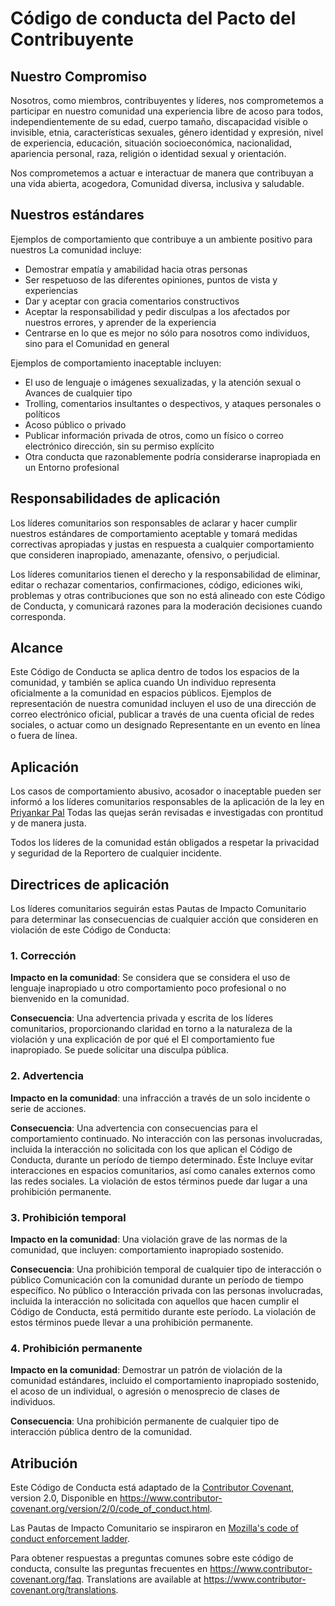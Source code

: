# Código de conducta del Pacto del Contribuyente

## Nuestro Compromiso

Nosotros, como miembros, contribuyentes y líderes, nos comprometemos a participar en nuestro
comunidad una experiencia libre de acoso para todos, independientemente de su edad, cuerpo
tamaño, discapacidad visible o invisible, etnia, características sexuales, género
identidad y expresión, nivel de experiencia, educación, situación socioeconómica,
nacionalidad, apariencia personal, raza, religión o identidad sexual
y orientación.

Nos comprometemos a actuar e interactuar de manera que contribuyan a una vida abierta, acogedora,
Comunidad diversa, inclusiva y saludable.

## Nuestros estándares

Ejemplos de comportamiento que contribuye a un ambiente positivo para nuestros
La comunidad incluye:

- Demostrar empatía y amabilidad hacia otras personas
- Ser respetuoso de las diferentes opiniones, puntos de vista y experiencias
- Dar y aceptar con gracia comentarios constructivos
- Aceptar la responsabilidad y pedir disculpas a los afectados por nuestros errores,
  y aprender de la experiencia
- Centrarse en lo que es mejor no sólo para nosotros como individuos, sino para el
  Comunidad en general

Ejemplos de comportamiento inaceptable incluyen:

- El uso de lenguaje o imágenes sexualizadas, y la atención sexual o
  Avances de cualquier tipo
- Trolling, comentarios insultantes o despectivos, y ataques personales o políticos
- Acoso público o privado
- Publicar información privada de otros, como un físico o correo electrónico
  dirección, sin su permiso explícito
- Otra conducta que razonablemente podría considerarse inapropiada en un
  Entorno profesional

## Responsabilidades de aplicación

Los líderes comunitarios son responsables de aclarar y hacer cumplir nuestros estándares de
comportamiento aceptable y tomará medidas correctivas apropiadas y justas en
respuesta a cualquier comportamiento que consideren inapropiado, amenazante, ofensivo,
o perjudicial.

Los líderes comunitarios tienen el derecho y la responsabilidad de eliminar, editar o rechazar
comentarios, confirmaciones, código, ediciones wiki, problemas y otras contribuciones que son
no está alineado con este Código de Conducta, y comunicará razones para la moderación
decisiones cuando corresponda.

## Alcance

Este Código de Conducta se aplica dentro de todos los espacios de la comunidad, y también se aplica cuando
Un individuo representa oficialmente a la comunidad en espacios públicos.
Ejemplos de representación de nuestra comunidad incluyen el uso de una dirección de correo electrónico oficial,
publicar a través de una cuenta oficial de redes sociales, o actuar como un designado
Representante en un evento en línea o fuera de línea.

## Aplicación

Los casos de comportamiento abusivo, acosador o inaceptable pueden ser
informó a los líderes comunitarios responsables de la aplicación de la ley en [Priyankar Pal](https://twitter.com/Priyankarpal.)
Todas las quejas serán revisadas e investigadas con prontitud y de manera justa.

Todos los líderes de la comunidad están obligados a respetar la privacidad y seguridad de la
Reportero de cualquier incidente.

## Directrices de aplicación

Los líderes comunitarios seguirán estas Pautas de Impacto Comunitario para determinar
las consecuencias de cualquier acción que consideren en violación de este Código de Conducta:

### 1. Corrección

**Impacto en la comunidad**: Se considera que se considera el uso de lenguaje inapropiado u otro comportamiento
poco profesional o no bienvenido en la comunidad.

**Consecuencia**: Una advertencia privada y escrita de los líderes comunitarios, proporcionando
claridad en torno a la naturaleza de la violación y una explicación de por qué el
El comportamiento fue inapropiado. Se puede solicitar una disculpa pública.

### 2. Advertencia

**Impacto en la comunidad**: una infracción a través de un solo incidente o serie
de acciones.

**Consecuencia**: Una advertencia con consecuencias para el comportamiento continuado. No
interacción con las personas involucradas, incluida la interacción no solicitada con
los que aplican el Código de Conducta, durante un período de tiempo determinado. Éste
Incluye evitar interacciones en espacios comunitarios, así como canales externos
como las redes sociales. La violación de estos términos puede dar lugar a una
prohibición permanente.

### 3. Prohibición temporal

**Impacto en la comunidad**: Una violación grave de las normas de la comunidad, que incluyen:
comportamiento inapropiado sostenido.

**Consecuencia**: Una prohibición temporal de cualquier tipo de interacción o público
Comunicación con la comunidad durante un período de tiempo específico. No público o
Interacción privada con las personas involucradas, incluida la interacción no solicitada
con aquellos que hacen cumplir el Código de Conducta, está permitido durante este período.
La violación de estos términos puede llevar a una prohibición permanente.

### 4. Prohibición permanente

**Impacto en la comunidad**: Demostrar un patrón de violación de la comunidad
estándares, incluido el comportamiento inapropiado sostenido, el acoso de un
individual, o agresión o menosprecio de clases de individuos.

**Consecuencia**: Una prohibición permanente de cualquier tipo de interacción pública dentro de
la comunidad.

## Atribución

Este Código de Conducta está adaptado de la [Contributor Covenant][homepage],
version 2.0, Disponible en
https://www.contributor-covenant.org/version/2/0/code_of_conduct.html.

Las Pautas de Impacto Comunitario se inspiraron en [Mozilla's code of conduct
enforcement ladder](https://github.com/mozilla/diversity).

[homepage]: https://www.contributor-covenant.org

Para obtener respuestas a preguntas comunes sobre este código de conducta, consulte las preguntas frecuentes en
https://www.contributor-covenant.org/faq. Translations are available at
https://www.contributor-covenant.org/translations.

